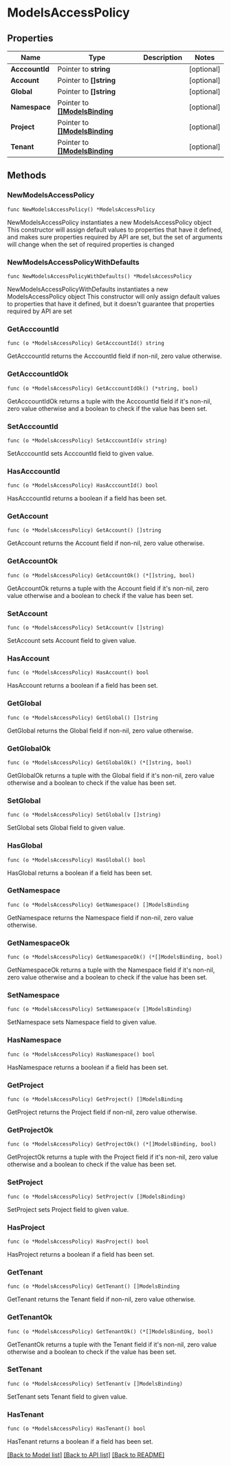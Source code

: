 # ModelsAccessPolicy

## Properties

Name | Type | Description | Notes
------------ | ------------- | ------------- | -------------
**AcccountId** | Pointer to **string** |  | [optional] 
**Account** | Pointer to **[]string** |  | [optional] 
**Global** | Pointer to **[]string** |  | [optional] 
**Namespace** | Pointer to [**[]ModelsBinding**](ModelsBinding.md) |  | [optional] 
**Project** | Pointer to [**[]ModelsBinding**](ModelsBinding.md) |  | [optional] 
**Tenant** | Pointer to [**[]ModelsBinding**](ModelsBinding.md) |  | [optional] 

## Methods

### NewModelsAccessPolicy

`func NewModelsAccessPolicy() *ModelsAccessPolicy`

NewModelsAccessPolicy instantiates a new ModelsAccessPolicy object
This constructor will assign default values to properties that have it defined,
and makes sure properties required by API are set, but the set of arguments
will change when the set of required properties is changed

### NewModelsAccessPolicyWithDefaults

`func NewModelsAccessPolicyWithDefaults() *ModelsAccessPolicy`

NewModelsAccessPolicyWithDefaults instantiates a new ModelsAccessPolicy object
This constructor will only assign default values to properties that have it defined,
but it doesn't guarantee that properties required by API are set

### GetAcccountId

`func (o *ModelsAccessPolicy) GetAcccountId() string`

GetAcccountId returns the AcccountId field if non-nil, zero value otherwise.

### GetAcccountIdOk

`func (o *ModelsAccessPolicy) GetAcccountIdOk() (*string, bool)`

GetAcccountIdOk returns a tuple with the AcccountId field if it's non-nil, zero value otherwise
and a boolean to check if the value has been set.

### SetAcccountId

`func (o *ModelsAccessPolicy) SetAcccountId(v string)`

SetAcccountId sets AcccountId field to given value.

### HasAcccountId

`func (o *ModelsAccessPolicy) HasAcccountId() bool`

HasAcccountId returns a boolean if a field has been set.

### GetAccount

`func (o *ModelsAccessPolicy) GetAccount() []string`

GetAccount returns the Account field if non-nil, zero value otherwise.

### GetAccountOk

`func (o *ModelsAccessPolicy) GetAccountOk() (*[]string, bool)`

GetAccountOk returns a tuple with the Account field if it's non-nil, zero value otherwise
and a boolean to check if the value has been set.

### SetAccount

`func (o *ModelsAccessPolicy) SetAccount(v []string)`

SetAccount sets Account field to given value.

### HasAccount

`func (o *ModelsAccessPolicy) HasAccount() bool`

HasAccount returns a boolean if a field has been set.

### GetGlobal

`func (o *ModelsAccessPolicy) GetGlobal() []string`

GetGlobal returns the Global field if non-nil, zero value otherwise.

### GetGlobalOk

`func (o *ModelsAccessPolicy) GetGlobalOk() (*[]string, bool)`

GetGlobalOk returns a tuple with the Global field if it's non-nil, zero value otherwise
and a boolean to check if the value has been set.

### SetGlobal

`func (o *ModelsAccessPolicy) SetGlobal(v []string)`

SetGlobal sets Global field to given value.

### HasGlobal

`func (o *ModelsAccessPolicy) HasGlobal() bool`

HasGlobal returns a boolean if a field has been set.

### GetNamespace

`func (o *ModelsAccessPolicy) GetNamespace() []ModelsBinding`

GetNamespace returns the Namespace field if non-nil, zero value otherwise.

### GetNamespaceOk

`func (o *ModelsAccessPolicy) GetNamespaceOk() (*[]ModelsBinding, bool)`

GetNamespaceOk returns a tuple with the Namespace field if it's non-nil, zero value otherwise
and a boolean to check if the value has been set.

### SetNamespace

`func (o *ModelsAccessPolicy) SetNamespace(v []ModelsBinding)`

SetNamespace sets Namespace field to given value.

### HasNamespace

`func (o *ModelsAccessPolicy) HasNamespace() bool`

HasNamespace returns a boolean if a field has been set.

### GetProject

`func (o *ModelsAccessPolicy) GetProject() []ModelsBinding`

GetProject returns the Project field if non-nil, zero value otherwise.

### GetProjectOk

`func (o *ModelsAccessPolicy) GetProjectOk() (*[]ModelsBinding, bool)`

GetProjectOk returns a tuple with the Project field if it's non-nil, zero value otherwise
and a boolean to check if the value has been set.

### SetProject

`func (o *ModelsAccessPolicy) SetProject(v []ModelsBinding)`

SetProject sets Project field to given value.

### HasProject

`func (o *ModelsAccessPolicy) HasProject() bool`

HasProject returns a boolean if a field has been set.

### GetTenant

`func (o *ModelsAccessPolicy) GetTenant() []ModelsBinding`

GetTenant returns the Tenant field if non-nil, zero value otherwise.

### GetTenantOk

`func (o *ModelsAccessPolicy) GetTenantOk() (*[]ModelsBinding, bool)`

GetTenantOk returns a tuple with the Tenant field if it's non-nil, zero value otherwise
and a boolean to check if the value has been set.

### SetTenant

`func (o *ModelsAccessPolicy) SetTenant(v []ModelsBinding)`

SetTenant sets Tenant field to given value.

### HasTenant

`func (o *ModelsAccessPolicy) HasTenant() bool`

HasTenant returns a boolean if a field has been set.


[[Back to Model list]](../README.md#documentation-for-models) [[Back to API list]](../README.md#documentation-for-api-endpoints) [[Back to README]](../README.md)


